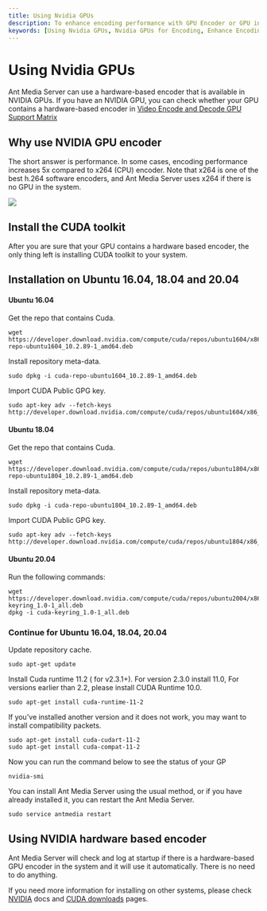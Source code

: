 ```yaml
---
title: Using Nvidia GPUs 
description: To enhance encoding performance with GPU Encoder or GPU intence encoding, you may leverage Nvidia Graphics Cards. It is also helpful with Video Encode and Decode GPU Support Matrix.
keywords: [Using Nvidia GPUs, Nvidia GPUs for Encoding, Enhance Encoding Performance with GPU Encoder, Ant Media Server Documentation, Ant Media Server Tutorials]
---
```


# Using Nvidia GPUs

Ant Media Server can use a hardware-based encoder that is available in NVIDIA GPUs. If you have an NVIDIA GPU, you can check whether your GPU contains a hardware-based encoder in [Video Encode and Decode GPU Support Matrix](https://developer.nvidia.com/video-encode-decode-gpu-support-matrix)

**Why use NVIDIA GPU encoder**
------------------------------

The short answer is performance. In some cases, encoding performance increases 5x compared to x264 (CPU) encoder. Note that x264 is one of the best h.264 software encoders, and Ant Media Server uses x264 if there is no GPU in the system.

![](@site/static/img/gpu.png)

Install the CUDA toolkit
------------------------

After you are sure that your GPU contains a hardware based encoder, the only thing left is installing CUDA toolkit to your system.

Installation on Ubuntu 16.04, 18.04 and 20.04
---------------------------------------------

#### Ubuntu 16.04

Get the repo that contains Cuda.

    wget https://developer.download.nvidia.com/compute/cuda/repos/ubuntu1604/x86_64/cuda-repo-ubuntu1604_10.2.89-1_amd64.deb

Install repository meta-data.

    sudo dpkg -i cuda-repo-ubuntu1604_10.2.89-1_amd64.deb

Import CUDA Public GPG key.

    sudo apt-key adv --fetch-keys http://developer.download.nvidia.com/compute/cuda/repos/ubuntu1604/x86_64/7fa2af80.pub

#### Ubuntu 18.04

Get the repo that contains Cuda.

    wget https://developer.download.nvidia.com/compute/cuda/repos/ubuntu1804/x86_64/cuda-repo-ubuntu1804_10.2.89-1_amd64.deb

Install repository meta-data.

    sudo dpkg -i cuda-repo-ubuntu1804_10.2.89-1_amd64.deb

Import CUDA Public GPG key.

    sudo apt-key adv --fetch-keys http://developer.download.nvidia.com/compute/cuda/repos/ubuntu1804/x86_64/7fa2af80.pub

#### Ubuntu 20.04

Run the following commands:

    wget https://developer.download.nvidia.com/compute/cuda/repos/ubuntu2004/x86_64/cuda-keyring_1.0-1_all.deb 
    dpkg -i cuda-keyring_1.0-1_all.deb

### Continue for Ubuntu 16.04, 18.04, 20.04

Update repository cache.

    sudo apt-get update 

Install Cuda runtime 11.2 ( for v2.3.1+). For version 2.3.0 install 11.0, For versions earlier than 2.2, please install CUDA Runtime 10.0.

    sudo apt-get install cuda-runtime-11-2

If you've installed another version and it does not work, you may want to install compatibility packets.

    sudo apt-get install cuda-cudart-11-2
    sudo apt-get install cuda-compat-11-2

Now you can run the command below to see the status of your GP

    nvidia-smi

You can install Ant Media Server using the usual method, or if you have already installed it, you can restart the Ant Media Server.

    sudo service antmedia restart

Using NVIDIA hardware based encoder
-----------------------------------

Ant Media Server will check and log at startup if there is a hardware-based GPU encoder in the system and it will use it automatically. There is no need to do anything.

If you need more information for installing on other systems, please check [NVIDIA](https://docs.nvidia.com/cuda/cuda-installation-guide-linux/index.html) docs and [CUDA downloads](https://developer.nvidia.com/cuda-downloads?target_os=Linux&target_arch=x86_64&target_distro=Ubuntu&target_version=1604&target_type=debnetwork) pages.